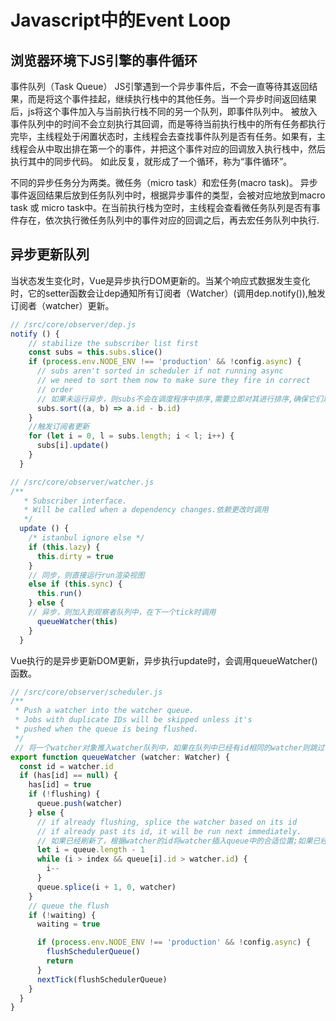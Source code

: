 # Javascript中的Event Loop
## 浏览器环境下JS引擎的事件循环

事件队列（Task Queue）
JS引擎遇到一个异步事件后，不会一直等待其返回结果，而是将这个事件挂起，继续执行栈中的其他任务。当一个异步时间返回结果后，js将这个事件加入与当前执行栈不同的另一个队列，即事件队列中。
被放入事件队列中的时间不会立刻执行其回调，而是等待当前执行栈中的所有任务都执行完毕，主线程处于闲置状态时，主线程会去查找事件队列是否有任务。如果有，主线程会从中取出排在第一个的事件，并把这个事件对应的回调放入执行栈中，然后执行其中的同步代码。
如此反复，就形成了一个循环，称为“事件循环”。

不同的异步任务分为两类。微任务（micro task）和宏任务(macro task)。
异步事件返回结果后放到任务队列中时，根据异步事件的类型，会被对应地放到macro task 或 micro task中。在当前执行栈为空时，主线程会查看微任务队列是否有事件存在，依次执行微任务队列中的事件对应的回调之后，再去宏任务队列中执行.

## 异步更新队列
当状态发生变化时，Vue是异步执行DOM更新的。当某个响应式数据发生变化时，它的setter函数会让dep通知所有订阅者（Watcher）(调用dep.notify()),触发订阅者（watcher）更新。
```javascript
// /src/core/observer/dep.js
notify () {
    // stabilize the subscriber list first
    const subs = this.subs.slice()
    if (process.env.NODE_ENV !== 'production' && !config.async) {
      // subs aren't sorted in scheduler if not running async
      // we need to sort them now to make sure they fire in correct
      // order
      // 如果未运行异步，则subs不会在调度程序中排序,需要立即对其进行排序,确保它们以正确的顺序触发
      subs.sort((a, b) => a.id - b.id)
    }
    //触发订阅者更新
    for (let i = 0, l = subs.length; i < l; i++) {
      subs[i].update()
    }
  }
```

```javascript
// /src/core/observer/watcher.js
/**
   * Subscriber interface.
   * Will be called when a dependency changes.依赖更改时调用
   */
  update () {
    /* istanbul ignore else */
    if (this.lazy) {
      this.dirty = true
    }
    // 同步，则直接运行run渲染视图 
    else if (this.sync) {
      this.run()
    } else {
    // 异步，则加入到观察者队列中，在下一个tick时调用
      queueWatcher(this)
    }
  }

```
Vue执行的是异步更新DOM更新，异步执行update时，会调用queueWatcher()函数。

```javascript
// /src/core/observer/scheduler.js
/**
 * Push a watcher into the watcher queue.
 * Jobs with duplicate IDs will be skipped unless it's
 * pushed when the queue is being flushed.
 */
 // 将一个watcher对象推入watcher队列中，如果在队列中已经有id相同的watcher则跳过，除非它是在队列被刷新时推入的
export function queueWatcher (watcher: Watcher) {
  const id = watcher.id
  if (has[id] == null) {
    has[id] = true
    if (!flushing) {
      queue.push(watcher)
    } else {
      // if already flushing, splice the watcher based on its id
      // if already past its id, it will be run next immediately.
      // 如果已经刷新了，根据watcher的id将watcher插入queue中的合适位置;如果已经超出它的id，则下一步立即执行
      let i = queue.length - 1
      while (i > index && queue[i].id > watcher.id) {
        i--
      }
      queue.splice(i + 1, 0, watcher)
    }
    // queue the flush
    if (!waiting) {
      waiting = true

      if (process.env.NODE_ENV !== 'production' && !config.async) {
        flushSchedulerQueue()
        return
      }
      nextTick(flushSchedulerQueue)
    }
  }
}
```